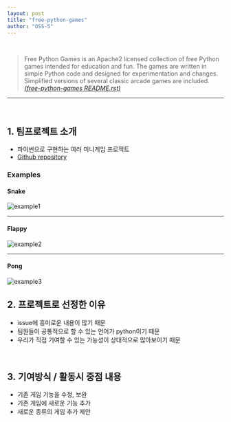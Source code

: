 ```yaml
---
layout: post
title: "free-python-games"
author: "OSS-5"
---
```


<br>

>Free Python Games is an Apache2 licensed collection of free Python games intended for education and fun. The games are written in simple Python code and designed for experimentation and changes. Simplified versions of several classic arcade games are included. [_(free-python-games README.rst)_][README.rst]<br>
<hr>
<br>

## 1. 팀프로젝트 소개
* 파이썬으로 구현하는 여러 미니게임 프로젝트<br>
* [Github repository][free-python-games]<br>

### Examples

#### Snake
![example1][example1]<br>
<hr>

#### Flappy
![example2][example2]<br>
<hr>

#### Pong
![example3][example3]<br>

## 2. 프로젝트로 선정한 이유
* issue에 흥미로운 내용이 많기 때문<br>
* 팀원들이 공통적으로 할 수 있는 언어가 python이기 때문<br>
* 우리가 직접 기여할 수 있는 가능성이 상대적으로 많아보이기 때문<br>
<br>

## 3. 기여방식 / 활동시 중점 내용
* 기존 게임 기능을 수정, 보완<br>
* 기존 게임에 새로운 기능 추가<br>
* 새로운 종류의 게임 추가 제안<br>
<br>

[README.rst]: https://github.com/grantjenks/free-python-games/blob/master/README.rst
[example1]: https://camo.githubusercontent.com/b189b47e1146da6f14f72b1d5d16ad5185ad072e/687474703a2f2f7777772e6772616e746a656e6b732e636f6d2f646f63732f6672656567616d65732f5f7374617469632f736e616b652e676966
[example2]: https://camo.githubusercontent.com/4b1d23d4efa9016fc020399917dfe2be4d7d55d9/687474703a2f2f7777772e6772616e746a656e6b732e636f6d2f646f63732f6672656567616d65732f5f7374617469632f666c617070792e676966
[example3]: https://camo.githubusercontent.com/4231ed72f1362951277872f8cce292dadbb59e01/687474703a2f2f7777772e6772616e746a656e6b732e636f6d2f646f63732f6672656567616d65732f5f7374617469632f706f6e672e676966
[free-python-games]: https://github.com/grantjenks/free-python-games
